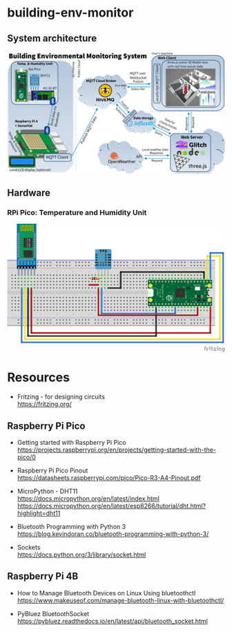 # building-env-monitor


## System architecture
![BEMS System architecture](/images/IoT_BEMS_ProjectGraphic_v1.png)


## Hardware
### RPi Pico: Temperature and Humidity Unit
![Pico Temperature and Humidity Unit](/images/circuits/pico-temp-humidity-unit_bb.png)

# Resources
* Fritzing - for designing circuits \
https://fritzing.org/

## Raspberry Pi Pico
* Getting started with Raspberry Pi Pico \
https://projects.raspberrypi.org/en/projects/getting-started-with-the-pico/0

* Raspberry Pi Pico Pinout \
https://datasheets.raspberrypi.com/pico/Pico-R3-A4-Pinout.pdf

* MicroPython - DHT11 \
https://docs.micropython.org/en/latest/index.html \
https://docs.micropython.org/en/latest/esp8266/tutorial/dht.html?highlight=dht11

* Bluetooth Programming with Python 3 \
https://blog.kevindoran.co/bluetooth-programming-with-python-3/

* Sockets \
https://docs.python.org/3/library/socket.html

## Raspberry Pi 4B
* How to Manage Bluetooth Devices on Linux Using bluetoothctl \
https://www.makeuseof.com/manage-bluetooth-linux-with-bluetoothctl/

* PyBluez BluetoothSocket \
https://pybluez.readthedocs.io/en/latest/api/bluetooth_socket.html
